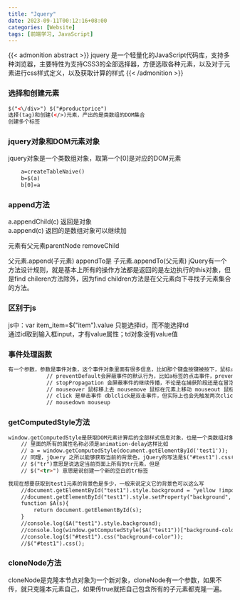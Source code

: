 ```yaml
---
title: "Jquery"
date: 2023-09-11T00:12:16+08:00
categories: [Website]
tags: [前端学习, JavaScript]
---
```



{{< admonition abstract >}}
jquery 是一个轻量化的JavaScript代码库，支持多种浏览器，主要特性为支持CSS3的全部选择器，方便选取各种元素，以及对于元素进行css样式定义，以及获取计算的样式
{{< /admonition >}}

###  选择和创建元素
```html
$("<\/div>") $("#productprice")     
选择(tag)和创建(</>)元素，产出的是类数组的DOM集合
创建多个标签
```

### jquery对象和DOM元素对象
    
jquery对象是一个类数组对象，取第一个[0]是对应的DOM元素
```html
    a=createTableNaive()
	b=$(a) 
	b[0]=a
```
	
### append方法
 a.appendChild(c) 返回是<tr>对象    
 a.append(c) 返回的是数组对象可以继续加    
 

 元素有父元素parentNode removeChild   
 
 
 父元素.append(子元素) appendTo是 子元素.appendTo(父元素) jQuery有一个方法设计规则，就是基本上所有的操作方法都是返回的是左边执行的this对象，但是find chileren方法除外，因为find children方法是在父元素向下寻找子元素集合的方法。    

### 区别于js 
js中：var item_item=$("item").value 只能选择id，而不能选择td          
通过id取到输入框input，才有value属性；td对象没有value值    


### 事件处理函数
```html
有一个参数，参数是事件对象，这个事件对象里面有很多信息，比如那个键盘按键被按下，鼠标点击事件触发的位置，以及currentTarget就是处理当前事件的当前对象，target是说引发当前事件的根源对象
            // preventDefault会屏蔽事件的默认行为，比如a标签的点击事件，preventDefault会不让标签进行跳转
            // stopPropagation 会屏蔽事件的继续传播，不论是在捕获阶段还是在冒泡阶段，都会停止后面的事件传播。但是停止事件传播并不代表屏蔽默认行为。
            // mouseover 鼠标移上去 mousemove 鼠标在元素上移动 mouseout 鼠标移出
            // click 是单击事件 dblclick是双击事件，但实际上也会先触发两次click单击事件以后，再触发一次双击事件dblclick
            // mousedown mouseup
```



### getComputedStyle方法
```html
window.getComputedStyle是获取DOM元素计算后的全部样式信息对象，也是一个类数组对象，数组的内容是所有的样式属性
    // 里面的所有的属性名称必须是animation-delay这样比如
    // a = window.getComputedStyle(document.getElementById('test1'));  console.log(a.animationDelay); console.log(a['animation-delay']); 这两个是等价的
    // 同理，jQuery 之所以能够获取当前的背景色，jQuery的写法是$("#test1").css("background-color");
    // $("tr")意思是说选定当前页面上所有的tr元素，但是
    // $("<tr>") 意思是说创建一个新的空白的tr标签    

我现在想要获取到test1元素的背景色是多少，一般来说定义它的背景色可以这么写
    //document.getElementById("test1").style.background = "yellow !important";
    //document.getElementById("test1").style.setProperty("background", "yellow", "important");
    function $A(s){
        return document.getElementById(s);
    }
    //console.log($A("test1").style.background);
    //console.log(window.getComputedStyle($A("test1"))["background-color"]);
    //console.log($("#test1").css("background-color"));
    //$("#test1").css();
```

### cloneNode方法    
cloneNode是克隆本节点对象为一个新对象，cloneNode有一个参数，如果不传，就只克隆本元素自己，如果传true就把自己包含所有的子元素都克隆一遍。     


